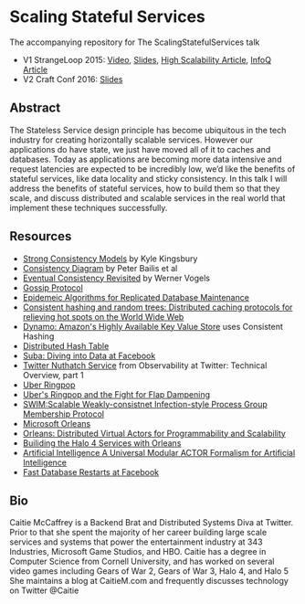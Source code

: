 # Scaling Stateful Services
The accompanying repository for The ScalingStatefulServices talk
* V1 StrangeLoop 2015: [Video](https://www.youtube.com/watch?v=H0i_bXKwujQ), [Slides](https://speakerdeck.com/caitiem20/building-scalable-stateful-services), [High Scalability Article](http://highscalability.com/blog/2015/10/12/making-the-case-for-building-scalable-stateful-services-in-t.html), [InfoQ Article](http://www.infoq.com/news/2015/11/scaling-stateful-services)
* V2 Craft Conf 2016: [Slides](https://speakerdeck.com/caitiem20/craftconf-2016-building-scalable-stateful-services#)

## Abstract
The Stateless Service design principle has become ubiquitous in the tech industry 
for creating horizontally scalable services.  However our applications do have state, 
we just have moved all of it to caches and databases.  Today as applications are 
becoming more data intensive and request latencies are expected to be incredibly 
low, we’d like the benefits of stateful services, like data locality and sticky 
consistency.  In this talk I will address the benefits of stateful services,
how to build them so that they scale, and discuss  distributed and scalable
services in the real world that implement these techniques successfully.

## Resources
* [Strong Consistency Models](https://aphyr.com/posts/313-strong-consistency-models) by Kyle Kingsbury
* [Consistency Diagram](http://www.vldb.org/pvldb/vol7/p181-bailis.pdf) by Peter Bailis et al
* [Eventual Consistency Revisited](http://www.allthingsdistributed.com/2008/12/eventually_consistent.html) by Werner Vogels
* [Gossip Protocol](https://en.wikipedia.org/wiki/Gossip_protocol)
* [Epidemeic Algorithms for Replicated Database Maintenance](https://pdfs.semanticscholar.org/49ed/15db181c74c7067ec01800fb5392411c868c.pdf)
* [Consistent hashing and random trees: Distributed caching protocols for relieving hot spots on the World Wide Web](https://www.akamai.com/es/es/multimedia/documents/technical-publication/consistent-hashing-and-random-trees-distributed-caching-protocols-for-relieving-hot-spots-on-the-world-wide-web-technical-publication.pdf)
* [Dynamo: Amazon's Highly Available Key Value Store](http://www.allthingsdistributed.com/files/amazon-dynamo-sosp2007.pdf) uses Consistent Hashing
* [Distributed Hash Table](https://en.wikipedia.org/wiki/Distributed_hash_table)
* [Suba: Diving into Data at Facebook](https://research.facebook.com/publications/scuba-diving-into-data-at-facebook/)
* [Twitter Nuthatch Service](https://blog.twitter.com/2016/observability-at-twitter-technical-overview-part-i) from Observability at Twitter: Technical Overview, part 1
* [Uber Ringpop](http://uber.github.io/ringpop/)
* [Uber's Ringpop and the Fight for Flap Dampening](http://www.infoq.com/presentations/halo-4-orleans)
* [SWIM:Scalable Weakly-consistnet Infection-style Process Group Membership Protocol](https://www.cs.cornell.edu/~asdas/research/dsn02-swim.pdf)
* [Microsoft Orleans](http://dotnet.github.io/orleans/)
* [Orleans: Distributed Virtual Actors for Programmability and Scalability](http://research.microsoft.com/apps/pubs/default.aspx?id=210931)
* [Builiding the Halo 4 Services with Orleans](http://www.infoq.com/presentations/halo-4-orleans)
* [Artificial Intelligence A Universal Modular ACTOR Formalism for Artificial Intelligence](http://citeseerx.ist.psu.edu/viewdoc/summary?doi=10.1.1.77.7898)
* [Fast Database Restarts at Facebook](https://research.facebook.com/publications/fast-database-restarts-at-facebook/)

## Bio
Caitie McCaffrey is a Backend Brat and Distributed Systems Diva at Twitter.  Prior to that she spent the majority of her career building large scale services and systems that power the entertainment industry at 343 Industries, Microsoft Game Studios, and HBO.  Caitie has a degree in Computer Science from Cornell University, and has worked on several video games including Gears of War 2, Gears of War 3, Halo 4, and Halo 5 She maintains a blog at  CaitieM.com  and frequently discusses technology on Twitter @Caitie
